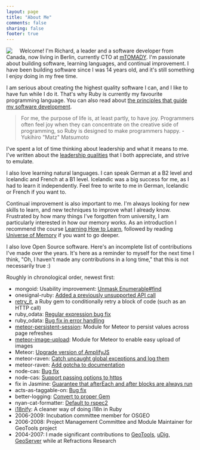 ```yaml
---
layout: page
title: "About Me"
comments: false
sharing: false
footer: true
---
```


<img src="images/richard_dalia.jpg" align="left" style="margin-right: 20px"/>

Welcome! I'm Richard, a leader and a software developer from Canada, now living in Berlin, currently CTO at [mTOMADY](https://www.mtomady.com/). I'm passionate about building software, learning languages, and continual improvement. I have been building software since I was 14 years old, and it's still something I enjoy doing in my free time.

I am serious about creating the highest quality software I can, and I like to have fun while I do it. That's why Ruby is currently my favourite programming language. You can also read about [the principles that guide my software development](/blog/2017/11/26/my-principles-for-software-development/).

> For me, the purpose of life is, at least partly, to have joy. Programmers often feel joy when they can concentrate on the creative side of programming, so Ruby is designed to make programmers happy. - Yukihiro "Matz" Matsumoto

I've spent a lot of time thinking about leadership and what it means to me. I've written about the [leadership qualities](/blog/2020/07/18/valued-leadership-qualities/) that I both appreciate, and strive to emulate.

I also love learning natural languages. I can speak German at a B2 level and Icelandic and French at a B1 level. Icelandic was a big success for me, as I had to learn it independently. Feel free to write to me in German, Icelandic or French if you want to.

Continual improvement is also important to me. I'm always looking for new skills to learn, and new techniques to improve what I already know. Frustrated by how many things I've forgotten from university, I am particularly interested in how our memory works. As an introduction I recommend the course [Learning How to Learn](https://www.coursera.org/learn/learning-how-to-learn), followed by reading [Universe of Memory](https://universeofmemory.com/) if you want to go deeper.

I also love Open Source software. Here's an incomplete list of contributions I've made over the years. It's here as a reminder to myself for the next time I think, "Oh, I haven't made any contributions in a long time," that this is not necessarily true :)

Roughly in chronological order, newest first:

 * mongoid: Usability improvement: [Unmask Enumerable#find](https://github.com/mongodb/mongoid/pull/4802)
 * onesignal-ruby: [Added a previously unsupported API call](https://github.com/mikamai/onesignal-ruby/pull/7)
 * [retry\_it](https://github.com/DaliaResearch/retry_it), a Ruby gem to conditionally retry a block of code (such as an HTTP call)
 * ruby\_odata: [Regular expression bug fix](https://github.com/visoft/ruby_odata/pull/67)
 * ruby\_odata: [Bug fix in error handling](https://github.com/visoft/ruby_odata/pull/65)
 * [meteor-persistent-session](https://github.com/okgrow/meteor-persistent-session): Module for Meteor to persist values across page refreshes
 * [meteor-image-upload](https://github.com/okgrow/meteor-image-upload): Module for Meteor to enable easy upload of images
 * Meteor: [Upgrade version of AmplifyJS](https://github.com/meteor/meteor/pull/1859)
 * meteor-raven: [Catch uncaught global exceptions and log them](https://github.com/deepwell/meteor-raven/pull/4)
 * meteor-raven: [Add gotcha to documentation](https://github.com/deepwell/meteor-raven/pull/3)
 * node-cas: [Bug fix](https://github.com/kcbanner/node-cas/pull/4)
 * node-cas: [Support passing options to https](https://github.com/kcbanner/node-cas/pull/5)
 * fix in Jasmine: [Guarantee that afterEach and after blocks are always run](https://github.com/jasmine/jasmine/pull/260)
 * acts-as-taggable-on: [Bug fix](https://github.com/mbleigh/acts-as-taggable-on/pull/417)
 * better-logging: [Convert to proper Gem](https://github.com/pauldowman/better_logging/pull/6)
 * nyan-cat-formatter: [Default to rspec2](https://github.com/mattsears/nyan-cat-formatter/pull/13)
 * [i18nify](https://github.com/rgould/i18nify): A cleaner way of doing i18n in Ruby
 * 2006-2009: Incubation committee member for OSGEO
 * 2006-2008: Project Management Committee and Module Maintainer for GeoTools project
 * 2004-2007: I made significant contributions to [GeoTools](https://geotools.org/), [uDig](http://udig.refractions.net/), [GeoServer](http://geoserver.org/) while at Refractions Research

